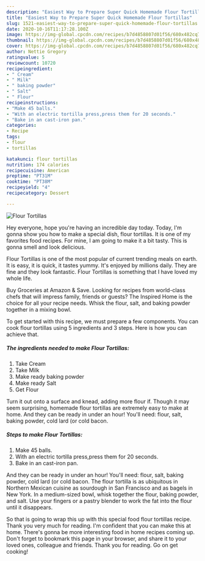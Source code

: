 ```yaml
---
description: "Easiest Way to Prepare Super Quick Homemade Flour Tortillas"
title: "Easiest Way to Prepare Super Quick Homemade Flour Tortillas"
slug: 1521-easiest-way-to-prepare-super-quick-homemade-flour-tortillas
date: 2020-10-16T11:17:28.100Z
image: https://img-global.cpcdn.com/recipes/b7d4858807d01f56/680x482cq70/flour-tortillas-recipe-main-photo.jpg
thumbnail: https://img-global.cpcdn.com/recipes/b7d4858807d01f56/680x482cq70/flour-tortillas-recipe-main-photo.jpg
cover: https://img-global.cpcdn.com/recipes/b7d4858807d01f56/680x482cq70/flour-tortillas-recipe-main-photo.jpg
author: Nettie Gregory
ratingvalue: 5
reviewcount: 10720
recipeingredient:
- " Cream"
- " Milk"
- " baking powder"
- " Salt"
- " Flour"
recipeinstructions:
- "Make 45 balls."
- "With an electric tortilla press,press them for 20 seconds."
- "Bake in an cast-iron pan."
categories:
- Recipe
tags:
- flour
- tortillas

katakunci: flour tortillas 
nutrition: 174 calories
recipecuisine: American
preptime: "PT31M"
cooktime: "PT38M"
recipeyield: "4"
recipecategory: Dessert

---
```



![Flour Tortillas](https://img-global.cpcdn.com/recipes/b7d4858807d01f56/680x482cq70/flour-tortillas-recipe-main-photo.jpg)

Hey everyone, hope you're having an incredible day today. Today, I'm gonna show you how to make a special dish, flour tortillas. It is one of my favorites food recipes. For mine, I am going to make it a bit tasty. This is gonna smell and look delicious.

Flour Tortillas is one of the most popular of current trending meals on earth. It is easy, it is quick, it tastes yummy. It's enjoyed by millions daily. They are fine and they look fantastic. Flour Tortillas is something that I have loved my whole life.

Buy Groceries at Amazon &amp; Save. Looking for recipes from world-class chefs that will impress family, friends or guests? The Inspired Home is the choice for all your recipe needs. Whisk the flour, salt, and baking powder together in a mixing bowl.


To get started with this recipe, we must prepare a few components. You can cook flour tortillas using 5 ingredients and 3 steps. Here is how you can achieve that.

<!--inarticleads1-->

##### The ingredients needed to make Flour Tortillas:

1. Take  Cream
1. Take  Milk
1. Make ready  baking powder
1. Make ready  Salt
1. Get  Flour


Turn it out onto a surface and knead, adding more flour if. Though it may seem surprising, homemade flour tortillas are extremely easy to make at home. And they can be ready in under an hour! You&#39;ll need: flour, salt, baking powder, cold lard (or cold bacon. 

<!--inarticleads2-->

##### Steps to make Flour Tortillas:

1. Make 45 balls.
1. With an electric tortilla press,press them for 20 seconds.
1. Bake in an cast-iron pan.


And they can be ready in under an hour! You&#39;ll need: flour, salt, baking powder, cold lard (or cold bacon. The flour tortilla is as ubiquitous in Northern Mexican cuisine as sourdough in San Francisco and as bagels in New York. In a medium-sized bowl, whisk together the flour, baking powder, and salt. Use your fingers or a pastry blender to work the fat into the flour until it disappears. 

So that is going to wrap this up with this special food flour tortillas recipe. Thank you very much for reading. I'm confident that you can make this at home. There's gonna be more interesting food in home recipes coming up. Don't forget to bookmark this page in your browser, and share it to your loved ones, colleague and friends. Thank you for reading. Go on get cooking!
